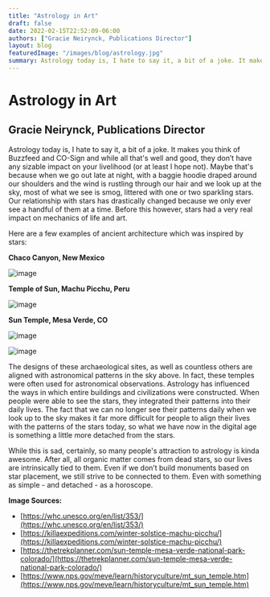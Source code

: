 ```yaml
---
title: "Astrology in Art"
draft: false
date: 2022-02-15T22:52:09-06:00
authors: ["Gracie Neirynck, Publications Director"]
layout: blog
featuredImage: "/images/blog/astrology.jpg"
summary: Astrology today is, I hate to say it, a bit of a joke. It makes you think of Buzzfeed and CO-Sign and while all that's well and good, they don’t have any sizable impact on your livelihood (or at least I hope not). 
---
```

# Astrology in Art
## Gracie Neirynck, Publications Director

Astrology today is, I hate to say it, a bit of a joke. It makes you think of Buzzfeed and CO-Sign and while all that's well and good, they don’t have any sizable impact on your livelihood (or at least I hope not). Maybe that's because when we go out late at night, with a baggie hoodie draped around our shoulders and the wind is rustling through our hair and we look up at the sky, most of what we see is smog, littered with one or two sparkling stars. Our relationship with stars has drastically changed because we only ever see a handful of them at a time. Before this however, stars had a very real impact on mechanics of life and art. 

Here are a few examples of ancient architecture which was inspired by stars:

**Chaco Canyon, New Mexico**

![image](/images/blog/post/astrology/1.jpg#blog)

**Temple of Sun, Machu Picchu, Peru**

![image](/images/blog/post/astrology/2.jpg#blog)

**Sun Temple, Mesa Verde, CO**

![image](/images/blog/post/astrology/3.jpg#blog)

![image](/images/blog/post/astrology/4.jpg#blog)

​​The designs of these archaeological sites, as well as countless others are aligned with astronomical patterns in the sky above. In fact, these temples were often used for astronomical observations. Astrology has influenced the ways in which entire buildings and civilizations were constructed. When people were able to see the stars, they integrated their patterns into their daily lives. The fact that we can no longer see their patterns daily when we look up to the sky makes it far more difficult for people to align their lives with the patterns of the stars today, so what we have now in the digital age is something a little more detached from the stars.

While this is sad, certainly, so many people's attraction to astrology is kinda awesome. After all, all organic matter comes from dead stars, so our lives are intrinsically tied to them. Even if we don’t build monuments based on star placement, we still strive to be connected to them. Even with something as simple - and detached - as a horoscope.

**Image Sources:**

*   [https://whc.unesco.org/en/list/353/](https://whc.unesco.org/en/list/353/)
*   [](https://thetrekplanner.com/sun-temple-mesa-verde-national-park-colorado/)[https://killaexpeditions.com/winter-solstice-machu-picchu/](https://killaexpeditions.com/winter-solstice-machu-picchu/)
*   [https://thetrekplanner.com/sun-temple-mesa-verde-national-park-colorado/](https://thetrekplanner.com/sun-temple-mesa-verde-national-park-colorado/)
*   [https://www.nps.gov/meve/learn/historyculture/mt_sun_temple.htm](https://www.nps.gov/meve/learn/historyculture/mt_sun_temple.htm)